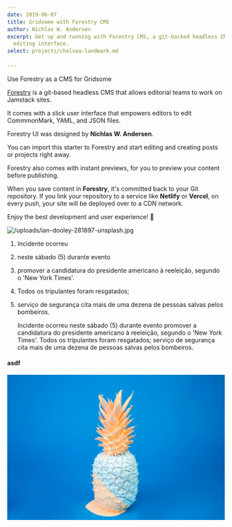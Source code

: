 ```yaml
---
date: 2019-06-07
title: Gridsome with Forestry CMS
author: Nichlas W. Andersen
excerpt: Get up and running with Forestry CMS, a git-backed headless CMS with a slick
  editing interface.
select: projects/chelsea-landmark.md

---
```

Use Forestry as a CMS for Gridsome

[Forestry](https://forestry.io) is a git-based headless CMS that allows editorial teams to work on Jamstack sites.

It comes with a slick user interface that empowers editors to edit CommmonMark, YAML, and JSON files.

Forestry UI was designed by **Nichlas W. Andersen**.

You can import this starter to Forestry and start editing and creating posts or projects right away.

Forestry also comes with instant previews, for you to preview your content before publishing.

When you save content in **Forestry**, it's committed back to your Git repository. If you link your repository to a service like **Netlify** or **Vercel**, on every push, your site will be deployed over to a CDN network.

Enjoy the best development and user experience! 🚀

![/uploads/ian-dooley-281897-unsplash.jpg](https://app.forestry.io/sites/yru2i-hxqcssca/body-media//uploads/ian-dooley-281897-unsplash.jpg)

1. Incidente ocorreu 
2. neste sábado (5) durante evento
3. promover a candidatura do presidente americano à reeleição, segundo o 'New York Times'. 
4. Todos os tripulantes foram resgatados; 
5. serviço de segurança cita mais de uma dezena de pessoas salvas pelos bombeiros.

    Incidente ocorreu neste sábado (5) durante evento promover 
    a candidatura do presidente americano à reeleição, 
    segundo o 'New York Times'. Todos os tripulantes foram resgatados; serviço 
    de segurança cita mais de uma dezena de pessoas salvas pelos bombeiros.

#### asdf

![](/uploads/cody-davis-253925-unsplash.jpg)